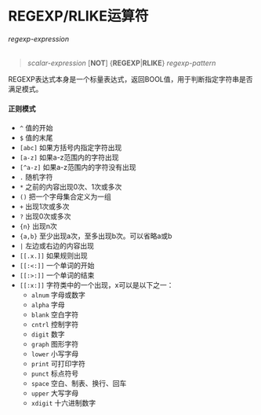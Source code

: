 # REGEXP/RLIKE运算符

###### regexp-expression  
> *scalar-expression* [**NOT**] {**REGEXP**|**RLIKE**} *regexp-pattern*

REGEXP表达式本身是一个标量表达式，返回BOOL值，用于判断指定字符串是否满足模式。

#### 正则模式
- `^`	值的开始
- `$`	值的末尾
- `[abc]`	如果方括号内指定字符出现
- `[a-z]`	如果a-z范围内的字符出现
- `[^a-z]`	如果a-z范围内的字符没有出现
- `.`	随机字符
- `*`	之前的内容出现0次、1次或多次
- `()`	把一个字母集合定义为一组
- `+`	出现1次或多次
- `?`	出现0次或多次
- `{n}`	出现n次
- `{a,b}`	至少出现a次，至多出现b次。可以省略a或b
- `|`	左边或右边的内容出现
- `[[.x.]]`	如果规则出现
- `[[:<:]]`	一个单词的开始
- `[[:>:]]`	一个单词的结束
- `[[:x:]]`	字符类中的一个出现，x可以是以下之一： 
    - `alnum` 字母或数字 
    - `alpha` 字母 
    - `blank` 空白字符 
    - `cntrl` 控制字符 
    - `digit` 数字 
    - `graph` 图形字符 
    - `lower` 小写字母 
    - `print` 可打印字符 
    - `punct` 标点符号 
    - `space` 空白、制表、换行、回车 
    - `upper` 大写字母
    - `xdigit` 十六进制数字
